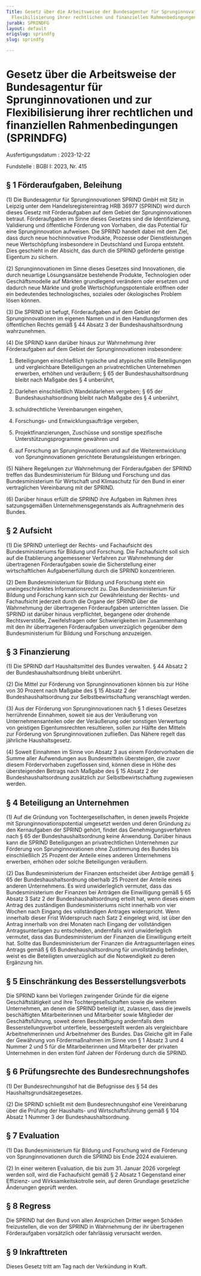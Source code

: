 ```yaml
---
Title: Gesetz über die Arbeitsweise der Bundesagentur für Sprunginnovationen und zur
  Flexibilisierung ihrer rechtlichen und finanziellen Rahmenbedingungen
jurabk: SPRINDFG
layout: default
origslug: sprindfg
slug: sprindfg

---
```


# Gesetz über die Arbeitsweise der Bundesagentur für Sprunginnovationen und zur Flexibilisierung ihrer rechtlichen und finanziellen Rahmenbedingungen (SPRINDFG)

Ausfertigungsdatum
:   2023-12-22

Fundstelle
:   BGBl I: 2023, Nr. 415


## § 1 Förderaufgaben, Beleihung

(1) Die Bundesagentur für Sprunginnovationen SPRIND GmbH mit Sitz in
Leipzig unter dem Handelsregistereintrag HRB 36977 (SPRIND) wird durch
dieses Gesetz mit Förderaufgaben auf dem Gebiet der Sprunginnovationen
betraut. Förderaufgaben im Sinne dieses Gesetzes sind die
Identifizierung, Validierung und öffentliche Förderung von Vorhaben,
die das Potential für eine Sprunginnovation aufweisen. Die SPRIND
handelt dabei mit dem Ziel, dass durch neue hochinnovative Produkte,
Prozesse oder Dienstleistungen neue Wertschöpfung insbesondere in
Deutschland und Europa entsteht. Dies geschieht in der Absicht, das
durch die SPRIND geförderte geistige Eigentum zu sichern.

(2) Sprunginnovationen im Sinne dieses Gesetzes sind Innovationen, die
durch neuartige Lösungsansätze bestehende Produkte, Technologien oder
Geschäftsmodelle auf Märkten grundlegend verändern oder ersetzen und
dadurch neue Märkte und große Wertschöpfungspotentiale eröffnen oder
ein bedeutendes technologisches, soziales oder ökologisches Problem
lösen können.

(3) Die SPRIND ist befugt, Förderaufgaben auf dem Gebiet der
Sprunginnovationen im eigenen Namen und in den Handlungsformen des
öffentlichen Rechts gemäß § 44 Absatz 3 der Bundeshaushaltsordnung
wahrzunehmen.

(4) Die SPRIND kann darüber hinaus zur Wahrnehmung ihrer
Förderaufgaben auf dem Gebiet der Sprunginnovationen insbesondere:

1.  Beteiligungen einschließlich typische und atypische stille
    Beteiligungen und vergleichbare Beteiligungen an privatrechtlichen
    Unternehmen erwerben, erhöhen und veräußern; § 65 der
    Bundeshaushaltsordnung bleibt nach Maßgabe des § 4 unberührt,


2.  Darlehen einschließlich Wandeldarlehen vergeben; § 65 der
    Bundeshaushaltsordnung bleibt nach Maßgabe des § 4 unberührt,


3.  schuldrechtliche Vereinbarungen eingehen,


4.  Forschungs- und Entwicklungsaufträge vergeben,


5.  Projektfinanzierungen, Zuschüsse und sonstige spezifische
    Unterstützungsprogramme gewähren und


6.  auf Forschung an Sprunginnovationen und auf die Weiterentwicklung von
    Sprunginnovationen gerichtete Beratungsleistungen erbringen.




(5) Nähere Regelungen zur Wahrnehmung der Förderaufgaben der SPRIND
treffen das Bundesministerium für Bildung und Forschung und das
Bundesministerium für Wirtschaft und Klimaschutz für den Bund in einer
vertraglichen Vereinbarung mit der SPRIND.

(6) Darüber hinaus erfüllt die SPRIND ihre Aufgaben im Rahmen ihres
satzungsgemäßen Unternehmensgegenstands als Auftragnehmerin des
Bundes.


## § 2 Aufsicht

(1) Die SPRIND unterliegt der Rechts- und Fachaufsicht des
Bundesministeriums für Bildung und Forschung. Die Fachaufsicht soll
sich auf die Etablierung angemessener Verfahren zur Wahrnehmung der
übertragenen Förderaufgaben sowie die Sicherstellung einer
wirtschaftlichen Aufgabenerfüllung durch die SPRIND konzentrieren.

(2) Dem Bundesministerium für Bildung und Forschung steht ein
uneingeschränktes Informationsrecht zu. Das Bundesministerium für
Bildung und Forschung kann sich zur Gewährleistung der Rechts- und
Fachaufsicht jederzeit durch die Organe der SPRIND über die
Wahrnehmung der übertragenen Förderaufgaben unterrichten lassen. Die
SPRIND ist darüber hinaus verpflichtet, begangene oder drohende
Rechtsverstöße, Zweifelsfragen oder Schwierigkeiten im Zusammenhang
mit den ihr übertragenen Förderaufgaben unverzüglich gegenüber dem
Bundesministerium für Bildung und Forschung anzuzeigen.


## § 3 Finanzierung

(1) Die SPRIND darf Haushaltsmittel des Bundes verwalten. § 44 Absatz
2 der Bundeshaushaltsordnung bleibt unberührt.

(2) Die Mittel zur Förderung von Sprunginnovationen können bis zur
Höhe von 30 Prozent nach Maßgabe des § 15 Absatz 2 der
Bundeshaushaltsordnung zur Selbstbewirtschaftung veranschlagt werden.

(3) Aus der Förderung von Sprunginnovationen nach § 1 dieses Gesetzes
herrührende Einnahmen, soweit sie aus der Veräußerung von
Unternehmensanteilen oder der Veräußerung oder sonstigen Verwertung
von geistigen Eigentumsrechten resultieren, sollen zur Hälfte den
Mitteln zur Förderung von Sprunginnovationen zufließen. Das Nähere
regelt das jährliche Haushaltsgesetz.

(4) Soweit Einnahmen im Sinne von Absatz 3 aus einem Fördervorhaben
die Summe aller Aufwendungen aus Bundesmitteln übersteigen, die zuvor
diesem Fördervorhaben zugeflossen sind, können diese in Höhe des
übersteigenden Betrags nach Maßgabe des § 15 Absatz 2 der
Bundeshaushaltsordnung zusätzlich zur Selbstbewirtschaftung zugewiesen
werden.


## § 4 Beteiligung an Unternehmen

(1) Auf die Gründung von Tochtergesellschaften, in denen jeweils
Projekte mit Sprunginnovationspotential umgesetzt werden und deren
Gründung zu den Kernaufgaben der SPRIND gehört, findet das
Genehmigungsverfahren nach § 65 der Bundeshaushaltsordnung keine
Anwendung. Darüber hinaus kann die SPRIND Beteiligungen an
privatrechtlichen Unternehmen zur Förderung von Sprunginnovationen
ohne Zustimmung des Bundes bis einschließlich 25 Prozent der Anteile
eines anderen Unternehmens erwerben, erhöhen oder solche Beteiligungen
veräußern.

(2) Das Bundesministerium der Finanzen entscheidet über Anträge gemäß
§ 65 der Bundeshaushaltsordnung oberhalb 25 Prozent der Anteile eines
anderen Unternehmens. Es wird unwiderleglich vermutet, dass das
Bundesministerium der Finanzen bei Anträgen die Einwilligung gemäß
§ 65 Absatz 3 Satz 2 der Bundeshaushaltsordnung erteilt hat, wenn
dieses einem Antrag des zuständigen Bundesministeriums nicht innerhalb
von vier Wochen nach Eingang des vollständigen Antrages widerspricht.
Wenn innerhalb dieser Frist Widerspruch nach Satz 2 eingelegt wird,
ist über den Antrag innerhalb von drei Monaten nach Eingang der
vollständigen Antragsunterlagen zu entscheiden, andernfalls wird
unwiderleglich vermutet, dass das Bundesministerium der Finanzen die
Einwilligung erteilt hat. Sollte das Bundesministerium der Finanzen
die Antragsunterlagen eines Antrags gemäß § 65 Bundeshaushaltsordnung
für unvollständig befinden, weist es die Beteiligten unverzüglich auf
die Notwendigkeit zu deren Ergänzung hin.


## § 5 Einschränkung des Besserstellungsverbots

Die SPRIND kann bei Vorliegen zwingender Gründe für die eigene
Geschäftstätigkeit und ihre Tochtergesellschaften sowie die weiteren
Unternehmen, an denen die SPRIND beteiligt ist, zulassen, dass die
jeweils beschäftigten Mitarbeiterinnen und Mitarbeiter sowie
Mitglieder der Geschäftsführung, soweit deren Beschäftigung
andernfalls dem Besserstellungsverbot unterfiele, bessergestellt
werden als vergleichbare Arbeitnehmerinnen und Arbeitnehmer des
Bundes. Das Gleiche gilt im Falle der Gewährung von Fördermaßnahmen im
Sinne von § 1 Absatz 3 und 4 Nummer 2 und 5 für die Mitarbeiterinnen
und Mitarbeiter der privaten Unternehmen in den ersten fünf Jahren der
Förderung durch die SPRIND.


## § 6 Prüfungsrechte des Bundesrechnungshofes

(1) Der Bundesrechnungshof hat die Befugnisse des § 54 des
Haushaltsgrundsätzegesetzes.

(2) Die SPRIND schließt mit dem Bundesrechnungshof eine Vereinbarung
über die Prüfung der Haushalts- und Wirtschaftsführung gemäß § 104
Absatz 1 Nummer 3 der Bundeshaushaltsordnung.


## § 7 Evaluation

(1) Das Bundesministerium für Bildung und Forschung wird die Förderung
von Sprunginnovationen durch die SPRIND bis Ende 2024 evaluieren.

(2) In einer weiteren Evaluation, die bis zum 31. Januar 2026
vorgelegt werden soll, wird die Fachaufsicht gemäß § 2 Absatz 1
Gegenstand einer Effizienz- und Wirksamkeitskotrolle sein, auf deren
Grundlage gesetzliche Änderungen geprüft werden.


## § 8 Regress

Die SPRIND hat den Bund von allen Ansprüchen Dritter wegen Schäden
freizustellen, die von der SPRIND in Wahrnehmung der ihr übertragenen
Förderaufgaben vorsätzlich oder fahrlässig verursacht werden.


## § 9 Inkrafttreten

Dieses Gesetz tritt am Tag nach der Verkündung in Kraft.

